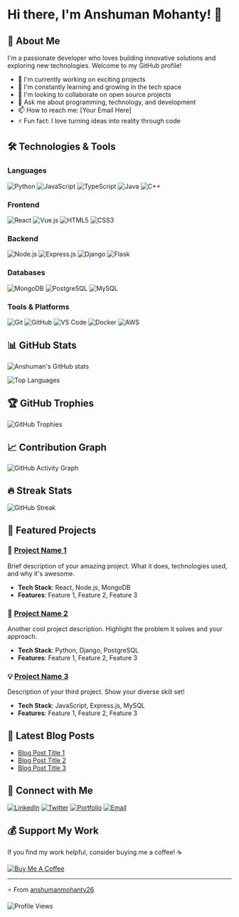 # Hi there, I'm Anshuman Mohanty! 👋

## 🚀 About Me
I'm a passionate developer who loves building innovative solutions and exploring new technologies. Welcome to my GitHub profile!

- 🔭 I'm currently working on exciting projects
- 🌱 I'm constantly learning and growing in the tech space
- 👯 I'm looking to collaborate on open source projects
- 💬 Ask me about programming, technology, and development
- 📫 How to reach me: [Your Email Here]
- ⚡ Fun fact: I love turning ideas into reality through code

## 🛠️ Technologies & Tools

### Languages
![Python](https://img.shields.io/badge/-Python-3776AB?style=flat-square&logo=Python&logoColor=white)
![JavaScript](https://img.shields.io/badge/-JavaScript-F7DF1E?style=flat-square&logo=JavaScript&logoColor=black)
![TypeScript](https://img.shields.io/badge/-TypeScript-3178C6?style=flat-square&logo=TypeScript&logoColor=white)
![Java](https://img.shields.io/badge/-Java-007396?style=flat-square&logo=Java&logoColor=white)
![C++](https://img.shields.io/badge/-C++-00599C?style=flat-square&logo=C%2B%2B&logoColor=white)

### Frontend
![React](https://img.shields.io/badge/-React-61DAFB?style=flat-square&logo=React&logoColor=black)
![Vue.js](https://img.shields.io/badge/-Vue.js-4FC08D?style=flat-square&logo=Vue.js&logoColor=white)
![HTML5](https://img.shields.io/badge/-HTML5-E34F26?style=flat-square&logo=HTML5&logoColor=white)
![CSS3](https://img.shields.io/badge/-CSS3-1572B6?style=flat-square&logo=CSS3&logoColor=white)

### Backend
![Node.js](https://img.shields.io/badge/-Node.js-339933?style=flat-square&logo=Node.js&logoColor=white)
![Express.js](https://img.shields.io/badge/-Express.js-000000?style=flat-square&logo=Express&logoColor=white)
![Django](https://img.shields.io/badge/-Django-092E20?style=flat-square&logo=Django&logoColor=white)
![Flask](https://img.shields.io/badge/-Flask-000000?style=flat-square&logo=Flask&logoColor=white)

### Databases
![MongoDB](https://img.shields.io/badge/-MongoDB-47A248?style=flat-square&logo=MongoDB&logoColor=white)
![PostgreSQL](https://img.shields.io/badge/-PostgreSQL-336791?style=flat-square&logo=PostgreSQL&logoColor=white)
![MySQL](https://img.shields.io/badge/-MySQL-4479A1?style=flat-square&logo=MySQL&logoColor=white)

### Tools & Platforms
![Git](https://img.shields.io/badge/-Git-F05032?style=flat-square&logo=Git&logoColor=white)
![GitHub](https://img.shields.io/badge/-GitHub-181717?style=flat-square&logo=GitHub&logoColor=white)
![VS Code](https://img.shields.io/badge/-VS%20Code-007ACC?style=flat-square&logo=Visual-Studio-Code&logoColor=white)
![Docker](https://img.shields.io/badge/-Docker-2496ED?style=flat-square&logo=Docker&logoColor=white)
![AWS](https://img.shields.io/badge/-AWS-232F3E?style=flat-square&logo=Amazon-AWS&logoColor=white)

## 📊 GitHub Stats

![Anshuman's GitHub stats](https://github-readme-stats.vercel.app/api?username=anshumanmohanty26&show_icons=true&theme=radical)

![Top Languages](https://github-readme-stats.vercel.app/api/top-langs/?username=anshumanmohanty26&layout=compact&theme=radical)

## 🏆 GitHub Trophies
![GitHub Trophies](https://github-profile-trophy.vercel.app/?username=anshumanmohanty26&theme=radical)

## 📈 Contribution Graph
![GitHub Activity Graph](https://github-readme-activity-graph.vercel.app/graph?username=anshumanmohanty26&theme=react-dark)

## 🔥 Streak Stats
![GitHub Streak](https://github-readme-streak-stats.herokuapp.com/?user=anshumanmohanty26&theme=radical)

## 💼 Featured Projects

### 🚀 [Project Name 1](https://github.com/anshumanmohanty26/project1)
Brief description of your amazing project. What it does, technologies used, and why it's awesome.
- **Tech Stack**: React, Node.js, MongoDB
- **Features**: Feature 1, Feature 2, Feature 3

### 🌟 [Project Name 2](https://github.com/anshumanmohanty26/project2)
Another cool project description. Highlight the problem it solves and your approach.
- **Tech Stack**: Python, Django, PostgreSQL
- **Features**: Feature 1, Feature 2, Feature 3

### 💡 [Project Name 3](https://github.com/anshumanmohanty26/project3)
Description of your third project. Show your diverse skill set!
- **Tech Stack**: JavaScript, Express.js, MySQL
- **Features**: Feature 1, Feature 2, Feature 3

## 📝 Latest Blog Posts
<!-- BLOG-POST-LIST:START -->
- [Blog Post Title 1](https://your-blog-url.com/post1)
- [Blog Post Title 2](https://your-blog-url.com/post2)
- [Blog Post Title 3](https://your-blog-url.com/post3)
<!-- BLOG-POST-LIST:END -->

## 🤝 Connect with Me

[![LinkedIn](https://img.shields.io/badge/-LinkedIn-0077B5?style=flat-square&logo=LinkedIn&logoColor=white)](https://linkedin.com/in/your-linkedin)
[![Twitter](https://img.shields.io/badge/-Twitter-1DA1F2?style=flat-square&logo=Twitter&logoColor=white)](https://twitter.com/your-twitter)
[![Portfolio](https://img.shields.io/badge/-Portfolio-000000?style=flat-square&logo=Portfolio&logoColor=white)](https://your-portfolio.com)
[![Email](https://img.shields.io/badge/-Email-D14836?style=flat-square&logo=Gmail&logoColor=white)](mailto:your-email@example.com)

## 💰 Support My Work

If you find my work helpful, consider buying me a coffee! ☕

[![Buy Me A Coffee](https://img.shields.io/badge/-Buy%20Me%20A%20Coffee-FFDD00?style=flat-square&logo=buy-me-a-coffee&logoColor=black)](https://buymeacoffee.com/anshumanmohanty26)

---

⭐️ From [anshumanmohanty26](https://github.com/anshumanmohanty26)

![Profile Views](https://komarev.com/ghpvc/?username=anshumanmohanty26&color=brightgreen)
